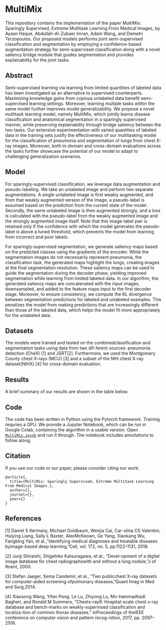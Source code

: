 # MultiMix
This repository contains the implementation of the paper MultiMix: Sparingly Supervised, Extreme Multitask Learning From Medical Images, by Ayaan Haque, Abdullah-Al-Zubaer Imran, Adam Wang, and Demetri Terzopoulos. Our proposed models performs joint semi-supervised classification and segmentation by employing a confidence-based augmentation strategy for semi-supervised classification along with a novel saliency bridge module that guides segmentation and provides explainability for the joint tasks. 

## Abstract
Semi-supervised learning via learning from limited quantities of labeled data has been investigated as an alternative to supervised counterparts. Maximizing knowledge gains from copious unlabeled data benefit semi-supervised learning settings. Moreover, learning multiple tasks within the same model further improves model generalizability.  We propose a novel multitask learning model, namely MultiMix, which jointly learns disease classification and anatomical segmentation in a sparingly supervised manner, while preserving explainability through bridge saliency between the two tasks. Our extensive experimentation with varied quantities of labeled data in the training sets justify the effectiveness of our multitasking model for the classification of pneumonia and segmentation of lungs from chest X-ray images. Moreover, both in-domain and cross-domain evaluations across the tasks further showcase the potential of our model to adapt to challenging generalization scenarios.

## Model
For sparingly-supervised classification, we leverage data augmentation and pseudo-labeling. We take an unlabeled image and perform two separate augmentations. A single unlabeled image is first weakly augmented, and from that weakly augmented version of the image, a pseudo-label is assumed based on the prediction from the current state of the model. Secondly, the same unlabeled image is then augmented strongly, and a loss is calculated with the pseudo-label from the weakly augmented image and the strongly augmented image itself. Note that this image-label pair is retained only if the confidence with which the model generates the pseudo-label is above a tuned threshold, which prevents the model from learning from incorrect and poor labels.

For sparingly-supervised segmentation, we generate saliency maps based on the predicted classes using the gradients of the encoder. While the segmentation images do not necessarily represent pneumonia, the classification task, the generated maps highlight the lungs, creating images at the final segmentation resolution. These saliency maps can be used to guide the segmentation during the decoder phase, yielding improved segmentation while learning from limited labeled data. In our algorithm, the generated saliency maps are concatenated with the input images, downsampled, and added to the feature maps input to the first decoder stage. Moreover, to ensure consistency, we compute the KL divergence between segmentation predictions for labeled and unlabeled examples. This penalizes the model from making predictions that are increasingly different than those of the labeled data, which helps the model fit more appropriately for the unlabeled data.

## Datasets
The models were trained and tested on the combinedclassification and segmentation tasks using data from two dif-ferent sources:  pneumonia detection (CheX) [1] and JSRT[2]. Furthermore, we used the Montgomery County chest X-rays (MCU) [3] and a subset of the NIH chest X-ray dataset(NIHX) [4] for cross-domain evaluation.

## Results
A brief summary of our results are shown in the table below. 

## Code
The code has been written in Python using the Pytorch framework. Training requries a GPU. We provide a Jupyter Notebook, which can be run in Google Colab, containing the algorithm in a usable version. Open [`MultiMix.ipynb`](https://github.com/ayaanzhaque/MultiMix) and run it through. The notebook includes annotations to follow along.

## Citation
If you use our code or our paper, please consider citing our work: 
```
@article{,
  title={MultiMix: Sparingly Supervised, Extreme Multitask Learning From Medical Images.},
  author={},
  journal={},
  year={}
}
```

## References
[1] Daniel S Kermany, Michael Goldbaum, Wenjia Cai, Car-olina CS Valentim, Huiying Liang, Sally L Baxter, AlexMcKeown, Ge Yang, Xiaokang Wu, Fangbing Yan, et al.,“Identifying medical diagnoses and treatable diseases byimage-based deep learning,”Cell, vol. 172, no. 5, pp.1122–1131, 2018.

[2] Junji Shiraishi, Shigehiko Katsuragawa, et al.,  “Devel-opment of a digital image database for chest radiographswith and without a lung nodule,”J of Roent, 2000.

[3] Stefan  Jaeger,  Sema  Candemir,  et  al.,    “Two  publicchest X-ray datasets for computer-aided screening ofpulmonary  diseases,”Quant Imag in Med and Surg,2014.

[4] Xiaosong Wang, Yifan Peng, Le Lu, Zhiyong Lu, Mo-hammadhadi Bagheri, and Ronald M Summers, “Chestx-ray8:  Hospital-scale  chest  x-ray  database  and  bench-marks on weakly-supervised classification and localiza-tion of common thorax diseases,” inProceedings of theIEEE conference on computer vision and pattern recog-nition, 2017, pp. 2097–2106.

